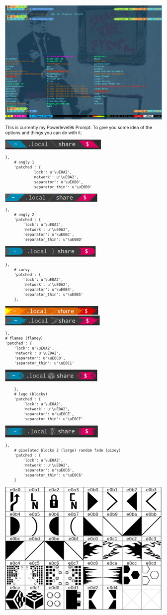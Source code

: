 ![preview](img/Terminal_Photo.png)

This is currently my Powerlevel9k Prompt.  To give you some idea of the options and things you can do with it.

![preview](img/original_slanted.png)        
	
	},
        # angly 1
        'patched': {
                'lock': u'\uE0A2',
                'network': u'\uE0A2',
                'separator': u'\uE0B8',
                'separator_thin': u'\uE0B9'

![preview](img/slanted2.png)        

	},
        # angly 2
        'patched': {
        	'lock': u'\uE0A2',
        	'network': u'\uE0A2',
        	'separator': u'\uE0BC',
        	'separator_thin': u'\uE0BD'

![preview](img/rounded.png)        
	
	},
        # curvy
        'patched': {
        	'lock': u'\uE0A2',
        	'network': u'\uE0A2',
        	'separator': u'\uE0B4',
        	'separator_thin': u'\uE0B5'
        },

![preview](img/flame1.png)
![preview](img/flame2.png)
	
	},
	# flames (flamey)
	'patched': {
		'lock': u'\uE0A2',
		'network': u'\uE0A2',
		'separator': u'\uE0C0', 
		'separator_thin': u'\uE0C1'

![preview](img/lego.png)

        },
        # lego (blocky)
        'patched': {
        	'lock': u'\uE0A2',
        	'network': u'\uE0A2',
        	'separator': u'\uE0CE',
        	'separator_thin': u'\uE0CF'
        
![preview](img/fractal.png)
	
	},
        # pixelated blocks 2 (large) random fade (pixey)
        'patched': {
        	'lock': u'\uE0A2',
        	'network': u'\uE0A2',
        	'separator': u'\uE0C6',
        	'separator_thin': u'\uE0C6'
        }



![preview](img/fontforge.png)

